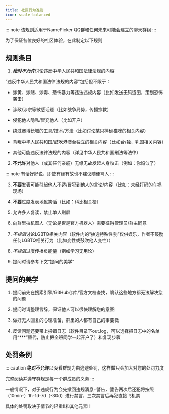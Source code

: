 ```yaml
---
title: 社区行为准则
icon: scale-balanced
---
```

::: note
该规则适用于NamePicker QQ群和任何未来可能会建立的聊天群组
:::

为了保证各位良好的社区体验，在此制定以下规则

## 规则条目

1. ***绝对不允许***讨论违反中华人民共和国法律法规的内容

“违反中华人民共和国法律法规的内容”包括但不限于：

- 涉黄、涉赌、涉毒、恐怖暴力等违法违规内容（比如发送无码涩图，策划恐怖袭击）

- 涉政/涉宗等敏感话题（比如战争局势，传播宗教）

- 侵犯他人隐私/冒充他人（比如开户）

- 绕过赛博长城的工具/技术/方法（比如讨论某只神秘猫咪的相关内容）

- 背叛中华人民共和国/鼓吹港澳台独立的相关内容（比如台/独，乳国相关内容）

- 其他可能违反法律法规的内容（详见中华人民共和国刑法等法律）

2. **不允许**对他人（或其任何亲戚）无缘无故发起人身攻击（例如：你妈似了）

::: note
有话好好说，即使有缘有故也不建议随便骂人
:::

3. **不要**发表可能引起他人不适/冒犯到他人的言论/内容（比如：未经打码的车祸现场）

4. **不要**过度发表地狱笑话（比如：科比相关梗）

4. 允许多人复读，禁止单人刷屏

5. 向群里拉机器人（无论是否是官方机器人）需要征得管理员/群主同意

6. *不提倡*讨论LGBTQ相关内容（软件内的“抽选特殊性别”仅供娱乐，作者不鼓励任何LGBTQ相关行为（比如变性或鼓吹他人变性））

7. *不提倡*过度传播负能量（例如学习无用论）

8. 提问时请参考下文“提问的美学”

## 提问的美学

1. 提问前先在搜索引擎/GitHub仓库/官方文档查找，确认这些地方都无法解决您的问题

2. 提问时请整理言辞，保证他人可以很快理解您的意图

3. 做好无人回复的心理准备，群里的人都有自己的事要做

4. 反馈问题还要带上报错日志（软件目录下out.log，可以选择把日志中的名单用“***”替代，防止把全班同学一起开户了）和复现步骤

## 处罚条例

::: caution
**绝对不允许**以没看群规为由逃避处罚，这样做只会加大对您的处罚力度

完整阅读并遵守群规是每一个群成员的义务
:::

一般情况下，对于违规行为会先撤回违规消息+警告，警告两次后还犯将按照（10min-）1h-1d-7d（-30d）进行禁言，三次禁言后再犯直接飞机票

具体的处罚取决于情节的轻重!!和其他元素!!